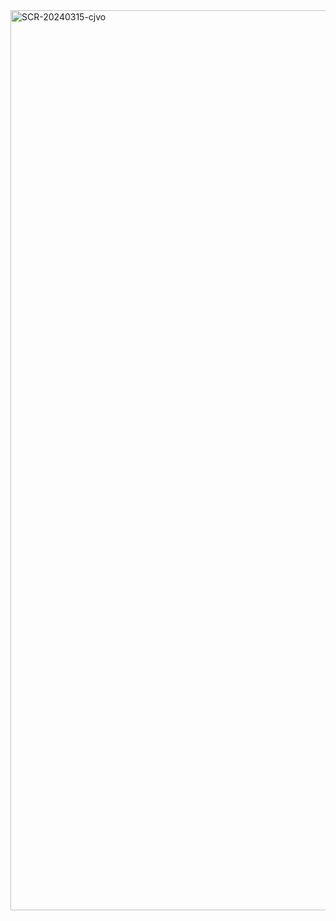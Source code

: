 <img width="1440" alt="SCR-20240315-cjvo" src="https://github.com/ALL-ALL-ALL/ColorButton/assets/157831738/e00560ed-a36d-44e2-acab-91b6b6878692">
